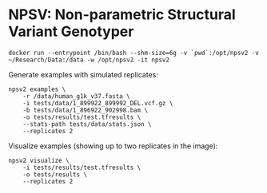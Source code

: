 # NPSV: Non-parametric Structural Variant Genotyper

```
docker run --entrypoint /bin/bash --shm-size=6g -v `pwd`:/opt/npsv2 -v ~/Research/Data:/data -w /opt/npsv2 -it npsv2
```

Generate examples with simulated replicates:
```
npsv2 examples \
    -r /data/human_g1k_v37.fasta \
    -i tests/data/1_899922_899992_DEL.vcf.gz \
    -b tests/data/1_896922_902998.bam \
    -o tests/results/test.tfresults \
    --stats-path tests/data/stats.json \
    --replicates 2
```

Visualize examples (showing up to two replicates in the image):
```
npsv2 visualize \
    -i tests/results/test.tfresults \
    -o tests/results \
    --replicates 2
```
